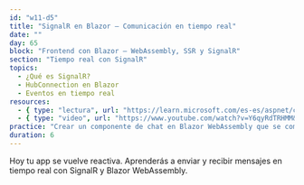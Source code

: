 ```yaml
---
id: "w11-d5"
title: "SignalR en Blazor – Comunicación en tiempo real"
date: ""
day: 65
block: "Frontend con Blazor – WebAssembly, SSR y SignalR"
section: "Tiempo real con SignalR"
topics:
  - ¿Qué es SignalR?
  - HubConnection en Blazor
  - Eventos en tiempo real
resources:
  - { type: "lectura", url: "https://learn.microsoft.com/es-es/aspnet/core/blazor/tutorials/signalr-blazor?view=aspnetcore-9.0" }
  - { type: "video", url: "https://www.youtube.com/watch?v=Y6qyRdTRHMM&t=3600s" }
practice: "Crear un componente de chat en Blazor WebAssembly que se comunique en tiempo real usando SignalR."
duration: 6
---
```


Hoy tu app se vuelve reactiva. Aprenderás a enviar y recibir mensajes en tiempo real con SignalR y Blazor WebAssembly.